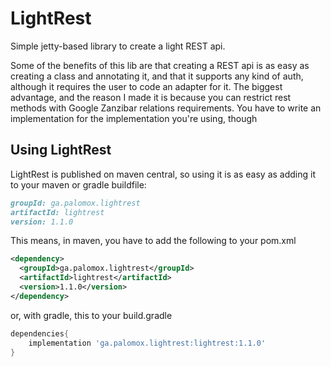 # LightRest

Simple jetty-based library to create a light REST api.

Some of the benefits of this lib are that creating a REST api is as easy as creating a class and annotating it, and that it supports any kind of auth, although it requires the user to code an adapter for it. The biggest advantage, and the reason I made it is because you can restrict rest methods with Google Zanzibar relations requirements. You have to write an implementation for the implementation you're using, though

## Using LightRest

LightRest is published on maven central, so using it is as easy as adding it to your maven or gradle buildfile:

```md
groupId: ga.palomox.lightrest
artifactId: lightrest
version: 1.1.0
```

This means, in maven, you have to add the following to your pom.xml

```xml
<dependency>
  <groupId>ga.palomox.lightrest</groupId>
  <artifactId>lightrest</artifactId>
  <version>1.1.0</version>
</dependency>
```

or, with gradle, this to your build.gradle

```groovy
dependencies{
	implementation 'ga.palomox.lightrest:lightrest:1.1.0'
}
```
